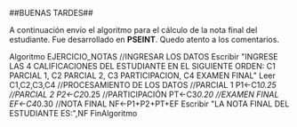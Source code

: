 ##BUENAS TARDES##

A continuación envío el algoritmo para el cálculo de la nota final del estudiante. Fue desarrollado en __PSEINT__.
Quedo atento a los comentarios. 

Algoritmo EJERCICIO_NOTAS
	//INGRESAR LOS DATOS
	Escribir "INGRESE LAS 4 CALIFICACIONES DEL ESTUDIANTE EN EL SIGUIENTE ORDEN: C1 PARCIAL 1, C2 PARCIAL 2, C3 PARTICIPACION, C4 EXAMEN FINAL"
	Leer C1,C2,C3,C4
	//PROCESAMIENTO DE LOS DATOS
	//PARCIAL 1
	P1<-C1*0.25
	//PARCIAL 2
	P2<-C2*0.25
	//PARTICIPACIÓN
	PT<-C3*0.20
	//EXAMEN FINAL
	EF<-C4*0.30
	//NOTA FINAL
	NF<-P1+P2+PT+EF
	Escribir "LA NOTA FINAL DEL ESTUDIANTE ES:",NF
FinAlgoritmo

